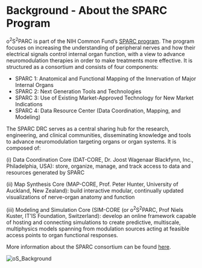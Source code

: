 # Background - About the SPARC Program

o<sup>2</sup>S<sup>2</sup>PARC is part of the NIH Common Fund’s [SPARC program](https://commonfund.nih.gov/Sparc/). The program focuses on increasing the understanding of peripheral nerves and how their electrical signals control internal organ function, with a view to advance neuromodulation therapies in order to make treatments more effective. It is structured as a consortium and consists of four components:

* SPARC 1: Anatomical and Functional Mapping of the Innervation of Major Internal Organs
* SPARC 2: Next Generation Tools and Technologies
* SPARC 3: Use of Existing Market-Approved Technology for New Market Indications
* SPARC 4: Data Resource Center (Data Coordination, Mapping, and Modeling)

The SPARC DRC serves as a central sharing hub for the research, engineering, and clinical communities, disseminating knowledge and tools to advance neuromodulation targeting organs or organ systems. It is composed of:

(i) Data Coordination Core (DAT-CORE, Dr. Joost Wagenaar Blackfynn, Inc., Philadelphia, USA): store, organize, manage, and track access to data and resources generated by SPARC

(ii) Map Synthesis Core (MAP-CORE, Prof. Peter Hunter, University of Auckland, New Zealand): build interactive modular, continually updated visualizations of nerve-organ anatomy and function

(iii) Modeling and Simulation Core (SIM-CORE (or o<sup>2</sup>S<sup>2</sup>PARC, Prof Niels Kuster, IT’IS Foundation, Switzerland): develop an online framework capable of hosting and connecting simulations to create predictive, multiscale, multiphysics models spanning from modulation sources acting at feasible access points to organ functional responses.

More information about the SPARC consortium can be found [here](https://commonfund.nih.gov/sparc/fundedresearch).

![oS_Background](https://user-images.githubusercontent.com/32800795/61075833-25fe3600-a41b-11e9-85f3-789e2f111f81.jpg)
